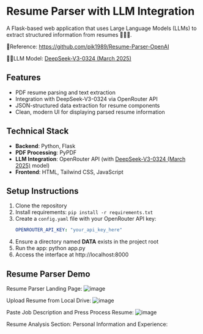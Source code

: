 # Resume Parser with LLM Integration

A Flask-based web application that uses Large Language Models (LLMs) to extract structured information from resumes 👨🏻‍💻.

📖Reference: https://github.com/pik1989/Resume-Parser-OpenAI

🧠💬LLM Model: [DeepSeek-V3-0324 (March 2025)](https://openrouter.ai/deepseek/deepseek-chat-v3-0324:free)

## Features

- PDF resume parsing and text extraction
- Integration with DeepSeek-V3-0324 via OpenRouter API
- JSON-structured data extraction for resume components
- Clean, modern UI for displaying parsed resume information

## Technical Stack

- **Backend**: Python, Flask
- **PDF Processing**: PyPDF
- **LLM Integration**: OpenRouter API (with [DeepSeek-V3-0324 (March 2025)](https://openrouter.ai/deepseek/deepseek-chat-v3-0324:freet) model)
- **Frontend**: HTML, Tailwind CSS, JavaScript

## Setup Instructions

1. Clone the repository
2. Install requirements: `pip install -r requirements.txt`
3. Create a `config.yaml` file with your OpenRouter API key:
   ```yaml
   OPENROUTER_API_KEY: "your_api_key_here"
   ```
4. Ensure a directory named __DATA__ exists in the project root
5. Run the app: python app.py
6. Access the interface at http://localhost:8000

## Resume Parser Demo
Resume Parser Landing Page:
![image](https://github.com/user-attachments/assets/13b2e2af-48b8-4406-80a7-c0cc4bb62904)

Upload Resume from Local Drive: 
![image](https://github.com/user-attachments/assets/0c1489e0-c284-46f6-9ef5-d07871b95d4f)

Paste Job Description and Press Process Resume: 
![image](https://github.com/user-attachments/assets/b01a277f-73bb-4a93-aab5-d09d526df023)

Resume Analysis Section: 
Personal Information and Experience: 

